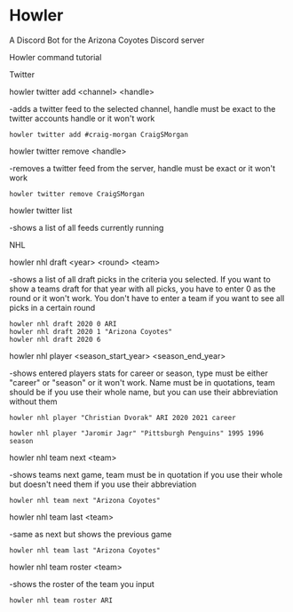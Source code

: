 # Howler
A Discord Bot for the Arizona Coyotes Discord server

Howler command tutorial

Twitter

howler twitter add \<channel\> \<handle\>

-adds a twitter feed to the selected channel, handle must be exact to the twitter accounts handle or it won't work

	howler twitter add #craig-morgan CraigSMorgan

howler twitter remove \<handle\>

-removes a twitter feed from the server, handle must be exact or it won't work

	howler twitter remove CraigSMorgan

howler twitter list

-shows a list of all feeds currently running

NHL

howler nhl draft \<year\> \<round\> \<team\>

-shows a list of all draft picks in the criteria you selected. If you want to show a teams draft for that year with all picks, 
you have to enter 0 as the round or it won't work. You don't have to enter a team if you want to see all picks in a certain round

	howler nhl draft 2020 0 ARI
	howler nhl draft 2020 1 "Arizona Coyotes"
	howler nhl draft 2020 6

howler nhl player <name> <team> <season_start_year> <season_end_year> <type>

-shows entered players stats for career or season, type must be either "career" or "season" or it won't work. Name must be in quotations,
team should be if you use their whole name, but you can use their abbreviation without them

	howler nhl player "Christian Dvorak" ARI 2020 2021 career
	
	howler nhl player "Jaromir Jagr" "Pittsburgh Penguins" 1995 1996 season

howler nhl team next \<team\>

-shows teams next game, team must be in quotation if you use their whole but doesn't need them if you use their abbreviation

	howler nhl team next "Arizona Coyotes"

howler nhl team last \<team\>

-same as next but shows the previous game

	howler nhl team last "Arizona Coyotes"

howler nhl team roster \<team\>

-shows the roster of the team you input

	howler nhl team roster ARI
